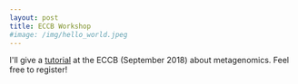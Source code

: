 ```yaml
---
layout: post
title: ECCB Workshop
#image: /img/hello_world.jpeg
---
```


I'll give a [tutorial](http://eccb18.org/tutorial-13/) at the ECCB (September 2018) about metagenomics. Feel free to register!
